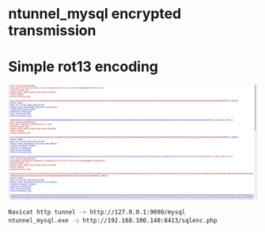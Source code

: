 # ntunnel_mysql encrypted transmission
# Simple rot13 encoding
![avatar](img/img.png)


```bash
Navicat http tunnel -> http://127.0.0.1:9090/mysql
ntunnel_mysql.exe -u http://192.168.100.140:8413/sqlenc.php
```
